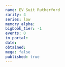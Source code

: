 ```yaml
---
name: EV Suit Rutherford
rarity: 4
series: low
memory_alpha:
bigbook_tier: -1
events: 0
in_portal:
date:
obtained:
mega: false
published: true
---
```



